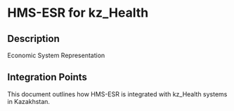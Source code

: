 # HMS-ESR for kz_Health

## Description

Economic System Representation

## Integration Points

This document outlines how HMS-ESR is integrated with kz_Health systems in Kazakhstan.
